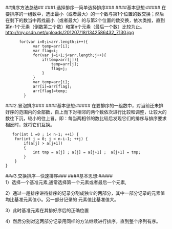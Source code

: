 ##排序方法总结##
###1.选择排序—简单选择排序###
####基本思想:#####
在要排序的一组数中，选出最小（或者最大）的一个数与第1个位置的数交换；然后在剩下的数当中再找最小（或者最大）的与第2个位置的数交换，依次类推，直到第n-1个元素（倒数第二个数）和第n个元素（最后一个数）比较为止。http://my.csdn.net/uploads/201207/18/1342586432_7130.jpg
    
          for(var i=0;i<arr.length;i++){
				var temp=arr[i];
				var flag=i;
				for(var j=i+1;j<arr.length;j++){
					if(temp>arr[j]){
						temp=arr[j];
						flag=j;
					}
				}
				var temp=arr[i];
				arr[i]=arr[flag];
				arr[flag]=temp;
			}





###2.冒泡排序###
####基本思想:#####
在要排序的一组数中，对当前还未排好序的范围内的全部数，自上而下对相邻的两个数依次进行比较和调整，让较大的数往下沉，较小的往上冒。即：每当两相邻的数比较后发现它们的排序与排序要求相反时，就将它们互换。

       for(int i =0 ; i< n-1; ++i) {  
        for(int j = 0; j < n-i-1; ++j) {  
            if(a[j] > a[j+1])  
            {  
                int tmp = a[j] ; a[j] = a[j+1] ;  a[j+1] = tmp;  
            }  
        }  
    }

###3.交换排序—快速排序###
####基本思想:#####  
1）选择一个基准元素,通常选择第一个元素或者最后一个元素,

2）通过一趟排序讲待排序的记录分割成独立的两部分，其中一部分记录的元素值均比基准元素值小。另一部分记录的 元素值比基准值大。

3）此时基准元素在其排好序后的正确位置

4）然后分别对这两部分记录用同样的方法继续进行排序，直到整个序列有序。